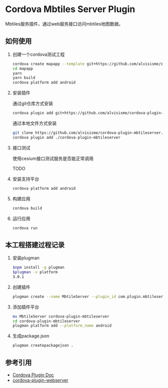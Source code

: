 # Cordova Mbtiles Server Plugin

Mbtiles服务插件，通过web服务接口访问mbtiles地图数据。

## 如何使用

1. 创建一个cordova测试工程

    ```bash
    cordova create mapapp --template git+https://github.com/alvisisme/cordova-template-cesium.git
    cd mapapp
    yarn
    yarn build
    cordova platform add android
    ```

2. 安装插件

    通过git仓库方式安装

    ```bash
    cordova plugin add git+https://github.com/alvisisme/cordova-plugin-mbtileserver.git
    ```

    通过本地文件方式安装

    ```bash
    git clone https://github.com/alvisisme/cordova-plugin-mbtileserver.git
    cordova plugin add ./cordova-plugin-mbtileserver
    ```                                                                                                                

3. 接口测试

    使用cesium接口测试服务是否能正常调用

    TODO

4. 安装支持平台

    ```bash
    cordova platform add android
    ```

5. 构建应用

    ```bash
    cordova build
    ```    

6. 运行应用

    ```bash
    cordova run
    ```

## 本工程搭建过程记录

1. 安装plugman
    ```bash
    $npm install -g plugman
    $plugman -v platform
    3.0.1
    ```

1. 创建插件
    ```bash
    plugman create --name MbtileServer --plugin_id com.plugin.mbtileserver --plugin_version 0.1.0
    ```

1. 添加插件平台
    ```bash
    mv MbtileServer cordova-plugin-mbtileserver
    cd cordova-plugin-mbtileserver
    plugman platform add --platform_name android
    ```

1. 生成package.json
    ```bash
    plugman createpackagejson .
    ```


## 参考引用

* [Cordova Plugin Doc](https://cordova.apache.org/docs/en/latest/guide/hybrid/plugins/index.html)
* [cordova-plugin-webserver](https://github.com/bykof/cordova-plugin-webserver)

